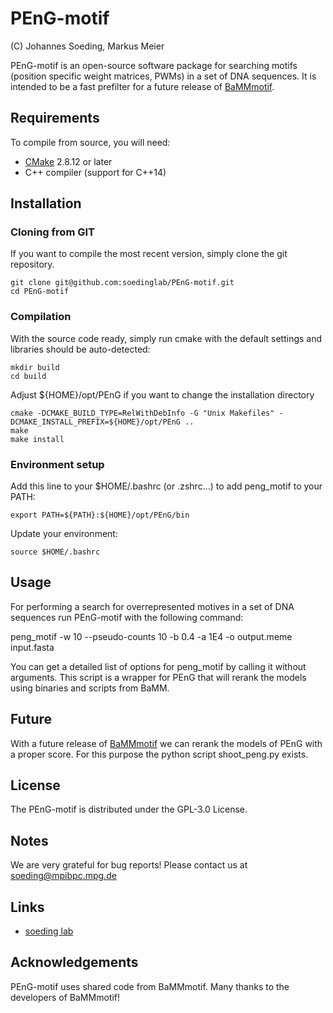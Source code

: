 # PEnG-motif

 (C) Johannes Soeding, Markus Meier

PEnG-motif is an open-source software package for searching motifs (position specific weight matrices, PWMs) in a set of DNA sequences.
It is intended to be a fast prefilter for a future release of [BaMMmotif](https://github.com/soedinglab/BaMMmotif).


## Requirements

To compile from source, you will need:
 * [CMake](http://cmake.org/) 2.8.12 or later
 * C++ compiler (support for C++14)


## Installation

### Cloning from GIT
If you want to compile the most recent version, simply clone the git repository.

	git clone git@github.com:soedinglab/PEnG-motif.git
	cd PEnG-motif

### Compilation
With the source code ready, simply run cmake with the default settings and libraries should be auto-detected:

	mkdir build
	cd build

Adjust ${HOME}/opt/PEnG if you want to change the installation directory

	cmake -DCMAKE_BUILD_TYPE=RelWithDebInfo -G "Unix Makefiles" -DCMAKE_INSTALL_PREFIX=${HOME}/opt/PEnG ..
	make
	make install

### Environment setup
Add this line to your $HOME/.bashrc (or .zshrc...) to add peng_motif to your PATH:

	export PATH=${PATH}:${HOME}/opt/PEnG/bin

Update your environment:

	source $HOME/.bashrc


## Usage
For performing a search for overrepresented motives in a set of DNA sequences run PEnG-motif with the following command:

  peng_motif -w 10 --pseudo-counts 10 -b 0.4 -a 1E4 -o output.meme input.fasta

You can get a detailed list of options for peng_motif by calling it without arguments.
This script is a wrapper for PEnG that will rerank the models using binaries and scripts from BaMM.

## Future
With a future release of [BaMMmotif](https://github.com/soedinglab/BaMMmotif) we can rerank
the models of PEnG with a proper score. For this purpose the python script shoot_peng.py
exists.


## License

The PEnG-motif is distributed under the GPL-3.0 License.


## Notes

We are very grateful for bug reports!
Please contact us at soeding@mpibpc.mpg.de


## Links

* [soeding lab](http://www.mpibpc.mpg.de/soeding)


## Acknowledgements

PEnG-motif uses shared code from BaMMmotif.
Many thanks to the developers of BaMMmotif!
